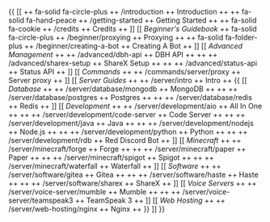 {{
[[
++ fa-solid fa-circle-plus ++ /introduction ++ Introduction ++
++ fa-solid fa-hand-peace ++ /getting-started ++ Getting Started ++
++ fa-solid fa-cookie ++ /credits ++ Credits ++
]]
[[ *Beginner's Guidebook*
++ fa-solid fa-circle-plus ++ /beginner/proxying ++ Proxying ++
++ fa-solid fa-folder-plus ++ /beginner/creating-a-bot ++ Creating A Bot ++
]]
[[ *Advanced Management*
++  ++ /advanced/dbh-api ++ DBH API ++
++  ++ /advanced/sharex-setup ++ ShareX Setup ++
++  ++ /advanced/status-api ++ Status API ++ 
]]
[[ *Commands*
++  ++ /commands/server/proxy ++ Server proxy ++
]]
[[ *Server Guides*
++  ++ /server/intro ++ Intro ++
{{
[[ *Database*
++  ++ /server/database/mongodb ++ MongoDB ++
++  ++ /server/database/postgres ++ Postgres ++
++  ++ /server/database/redis ++ Redis ++
]]
[[ *Development*
++  ++ /server/development/aio ++ All In One ++
++  ++ /server/development/code-server ++ Code Server ++
++  ++ /server/development/java ++ Java ++
++  ++ /server/development/nodejs ++ Node.js ++
++  ++ /server/development/python ++ Python ++
++  ++ /server/development/rdb ++ Red Discord Bot ++
]]
[[ *Minecraft*
++  ++ /server/minecraft/forge ++ Forge ++
++  ++ /server/minecraft/paper ++ Paper ++
++  ++ /server/minecraft/spigot ++ Spigot ++
++  ++ /server/minecraft/waterfall ++ Waterfall ++
]]
[[ *Software*
++  ++ /server/software/gitea ++ Gitea ++
++  ++ /server/software/haste ++ Haste ++
++  ++ /server/software/sharex ++ ShareX ++
]]
[[ *Voice Servers*
++  ++ /server/voice-server/mumble ++ Mumble ++
++  ++ /server/voice-server/teamspeak3 ++ TeamSpeak 3 ++
]]
[[ *Web Hosting*
++  ++ /server/web-hosting/nginx ++ Nginx ++
}}
]]
}}

